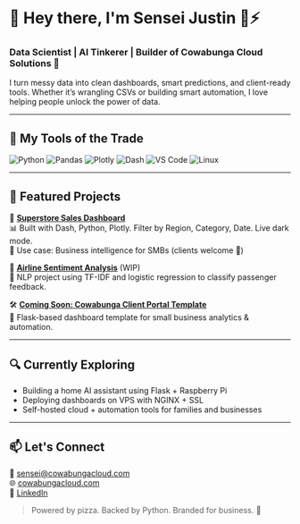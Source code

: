 # 👋 Hey there, I'm Sensei Justin 🐢⚡
### Data Scientist | AI Tinkerer | Builder of Cowabunga Cloud Solutions 🌊

I turn messy data into clean dashboards, smart predictions, and client-ready tools. Whether it’s wrangling CSVs or building smart automation, I love helping people unlock the power of data.

---

## 🔧 My Tools of the Trade
![Python](https://img.shields.io/badge/-Python-333?style=flat&logo=python)
![Pandas](https://img.shields.io/badge/-Pandas-150458?style=flat&logo=pandas)
![Plotly](https://img.shields.io/badge/-Plotly-3f4f75?style=flat&logo=plotly)
![Dash](https://img.shields.io/badge/-Dash-00adb5?style=flat)
![VS Code](https://img.shields.io/badge/-VS%20Code-007ACC?style=flat&logo=visual-studio-code)
![Linux](https://img.shields.io/badge/-Linux-000000?style=flat&logo=linux)

---

## 🧠 Featured Projects
🚀 **[Superstore Sales Dashboard](https://github.com/Senseijay44/superstore_dashboard)**  
📊 Built with Dash, Python, Plotly. Filter by Region, Category, Date. Live dark mode.  
💼 Use case: Business intelligence for SMBs (clients welcome 🧾)

🧠 **[Airline Sentiment Analysis](#)** (WIP)  
📝 NLP project using TF-IDF and logistic regression to classify passenger feedback.

🛠 **[Coming Soon: Cowabunga Client Portal Template](#)**  
🔐 Flask-based dashboard template for small business analytics & automation.

---

## 🔍 Currently Exploring
- Building a home AI assistant using Flask + Raspberry Pi
- Deploying dashboards on VPS with NGINX + SSL
- Self-hosted cloud + automation tools for families and businesses

---

## 📫 Let's Connect
📧 [sensei@cowabungacloud.com](mailto:sensei@cowabungacloud.com)  
🌐 [cowabungacloud.com](https://cowabungacloud.com)  
🐢 [LinkedIn](https://www.linkedin.com/company/cowabunga-cloud-solutions/)

> Powered by pizza. Backed by Python. Branded for business. 🍕

